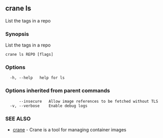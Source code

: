## crane ls

List the tags in a repo

### Synopsis

List the tags in a repo

```
crane ls REPO [flags]
```

### Options

```
  -h, --help   help for ls
```

### Options inherited from parent commands

```
      --insecure   Allow image references to be fetched without TLS
  -v, --verbose    Enable debug logs
```

### SEE ALSO

- [crane](crane.md) - Crane is a tool for managing container images
